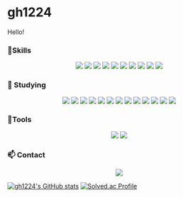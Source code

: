 # gh1224

<!--
**gh1224/gh1224** is a ✨ _special_ ✨ repository because its `README.md` (this file) appears on your GitHub profile.

Here are some ideas to get you started:

- 🔭 I’m currently working on ...
- 🌱 I’m currently learning ...
- 👯 I’m looking to collaborate on ...
- 🤔 I’m looking for help with ...
- 💬 Ask me about ...
- 📫 How to reach me: ...
- 😄 Pronouns: ...
- ⚡ Fun fact: ...
-->




Hello!



###  :muscle:Skills

<p align ="center">
<img src="https://img.shields.io/badge/C-A8B9CC?style=flat-square&logo=C&logoColor=white&style=flat" />
<img src="https://img.shields.io/badge/C++-00599C?style=flat-square&logo=C%2B%2B&logoColor=white&style=flat" />
<img src="https://img.shields.io/badge/JAVA-007396?style=flat-square&logo=JAVA&logoColor=white&style=flat" />
<img src="https://img.shields.io/badge/HTML5-E34F26?style=flat-square&logo=HTML5&logoColor=white&style=flat" />
<img src="https://img.shields.io/badge/CSS3-1572B6?style=flat-square&logo=CSS3&logoColor=white&style=flat" />
<img src="https://img.shields.io/badge/JavaScript-F7DF1E?style=flat-square&logo=JavaScript&logoColor=white&style=flat" />
<img src="https://img.shields.io/badge/MySQL-4479A1?style=flat-square&logo=MySQL&logoColor=white&style=flat" />
<img src="https://img.shields.io/badge/python-3776AB?style=flat-square&logo=python&logoColor=white&style=flat" />
<img src="https://img.shields.io/badge/Jupyter-F37626?style=flat-square&logo=Jupyter&logoColor=white&style=flat" />
<img src="https://img.shields.io/badge/Node.js-339933?style=flat-square&logo=Node.js&logoColor=white&style=flat" />


### :seedling: Studying

<p align ="center">
<img src="https://img.shields.io/badge/Notion-000000?style=flat-square&logo=Notion&logoColor=white&style=flat" />
<img src="https://img.shields.io/badge/jQuery-0769AD?style=flat-square&logo=jQuery&logoColor=white&style=flat" />
<img src="https://img.shields.io/badge/Spring-6DB33F?style=flat-square&logo=Spring&logoColor=white&style=flat" />
<img src="https://img.shields.io/badge/SpringBoot-6DB33F?style=flat-square&logo=SpringBoot&logoColor=white&style=flat" />
<img src="https://img.shields.io/badge/MongoDB-47A248?style=flat-square&logo=MongoDB&logoColor=white&style=flat" />
<img src="https://img.shields.io/badge/Android-3DDC84?style=flat-square&logo=Android&logoColor=white&style=flat" />
<img src="https://img.shields.io/badge/OpenCV-5C3EE8?style=flat-square&logo=OpenCV&logoColor=white&style=flat" />
<img src="https://img.shields.io/badge/Flask-000000?style=flat-square&logo=Flask&logoColor=white&style=flat" />
<img src="https://img.shields.io/badge/Django-092E20?style=flat-square&logo=Django&logoColor=white&style=flat" />
<img src="https://img.shields.io/badge/Docker-2496ED?style=flat-square&logo=Docker&logoColor=white&style=flat" />
<img src="https://img.shields.io/badge/React-61DAFB?style=flat-square&logo=React&logoColor=white&style=flat" />
<img src="https://img.shields.io/badge/Slack-E34F26?style=flat-square&logo=Slack&logoColor=white&style=flat" />
<img src="https://img.shields.io/badge/Keras-D00000?style=flat-square&logo=Keras&logoColor=white&style=flat" />


###  :hammer:Tools

<p align ="center">
<img src="https://img.shields.io/badge/Git-F05032?style=flat-square&logo=Git&logoColor=white&style=flat" />
<img src="https://img.shields.io/badge/GitHub-181717?style=flat-square&logo=GitHub&logoColor=white&style=flat" />


###  :mailbox: Contact
  
<p align ="center">
<a href="https://mail.google.com/mail/?view=cm&amp;fs=1&amp;to=rlarkgus1224@gmail.com" target="_blank"><img src="https://img.shields.io/badge/Gmail-EA4335?style=flat-square&logo=Gmail&logoColor=white&style=flat" ></a>


[![gh1224's GitHub stats](https://github-readme-stats.vercel.app/api?username=gh1224)](https://github.com/anuraghazra/github-readme-stats)
[![Solved.ac Profile](http://mazassumnida.wtf/api/v2/generate_badge?boj=kgh1224)](https://solved.ac/kgh1224/)
